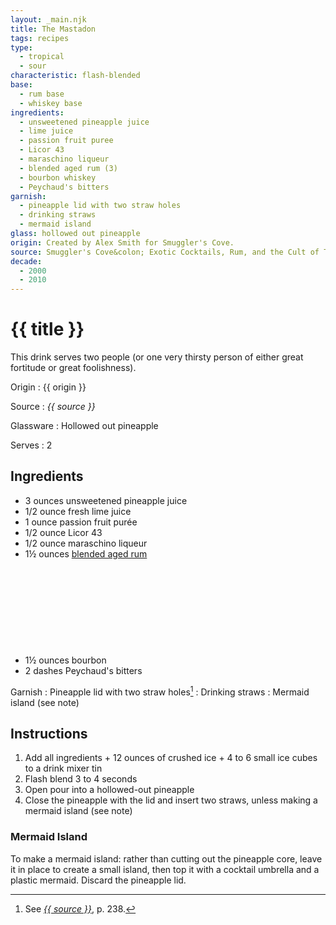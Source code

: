 ```yaml
---
layout: _main.njk
title: The Mastadon
tags: recipes
type:
  - tropical
  - sour
characteristic: flash-blended
base:
  - rum base
  - whiskey base
ingredients:
  - unsweetened pineapple juice
  - lime juice
  - passion fruit puree
  - Licor 43
  - maraschino liqueur
  - blended aged rum (3)
  - bourbon whiskey
  - Peychaud's bitters
garnish:
  - pineapple lid with two straw holes
  - drinking straws
  - mermaid island
glass: hollowed out pineapple
origin: Created by Alex Smith for Smuggler's Cove.
source: Smuggler's Cove&colon; Exotic Cocktails, Rum, and the Cult of Tiki
decade:
  - 2000
  - 2010
---
```

<!-- markdownlint-disable MD025 -->
# {{ title }}
<!-- markdownlint-disable MD025 -->

This drink serves two people (or one very thirsty person of either great fortitude or great foolishness).

Origin
  : {{ origin }}

Source
  : <cite>{{ source }}</cite>

Glassware
  : Hollowed out pineapple

Serves
  : 2

## Ingredients

* 3 ounces unsweetened pineapple juice
* 1/2 ounce fresh lime juice
* 1 ounce passion fruit purée
* 1/2 ounce Licor 43
* 1/2 ounce maraschino liqueur
* 1&frac12; ounces [blended aged rum](/rums/05-rum-blended-aged/)<icon-l space="1em" label="(3)" class="bigger"><span class="with-icon"><svg class="icon"><use href="/assets/images/icons/circle-3.svg#circle-3"></use></svg></span></icon-l>
* 1&frac12; ounces bourbon
* 2 dashes Peychaud's bitters

Garnish
  : Pineapple lid with two straw holes[^1]
  : Drinking straws
  : Mermaid island (see note)

[^1]: See <cite><a href="https://www.smugglerscovesf.com/store/smugglers-cove-exotic-cocktails-rum-and-the-cult-of-tiki-signed" rel="external noopener" target="_blank">{{ source }}</a></cite>, p. 238.

## Instructions

1. Add all ingredients + 12 ounces of crushed ice + 4 to 6 small ice cubes to a drink mixer tin
2. Flash blend 3 to 4 seconds
3. Open pour into a hollowed-out pineapple
4. Close the pineapple with the lid and insert two straws, unless making a mermaid island (see note)

<tiki-callout type="tip">

### Mermaid Island

  To make a mermaid island: rather than cutting out the pineapple core, leave it in place to create a small island, then top it with a cocktail umbrella and a plastic mermaid. Discard the pineapple lid.

</tiki-callout>
